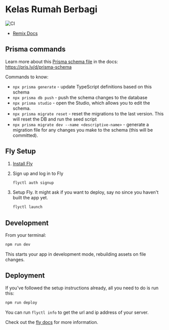 # Kelas Rumah Berbagi

![CI](https://github.com/zainfathoni/kelas.rumahberbagi.com/actions/workflows/test.yml/badge.svg)

- [Remix Docs](https://remix.run/docs)

## Prisma commands

Learn more about this [Prisma schema file](prisma/schema.prisma) in the docs: <https://pris.ly/d/prisma-schema>

Commands to know:

- `npx prisma generate` - update TypeScript definitions based on this schema
- `npx prisma db push` - push the schema changes to the database
- `npx prisma studio` - open the Studio, which allows you to edit the schema.
- `npx prisma migrate reset` - reset the migrations to the last version. This will reset the DB and run the seed script
- `npx prisma migrate dev --name <descriptive-name>` - generate a migration file for any changes you make to the schema (this will be committed).

## Fly Setup

1. [Install Fly](https://fly.io/docs/getting-started/installing-flyctl/)

2. Sign up and log in to Fly

    ```sh
    flyctl auth signup
    ```

3. Setup Fly. It might ask if you want to deploy, say no since you haven't built the app yet.

    ```sh
    flyctl launch
    ```

## Development

From your terminal:

```sh
npm run dev
```

This starts your app in development mode, rebuilding assets on file changes.

## Deployment

If you've followed the setup instructions already, all you need to do is run this:

```sh
npm run deploy
```

You can run `flyctl info` to get the url and ip address of your server.

Check out the [fly docs](https://fly.io/docs/getting-started/node/) for more information.
